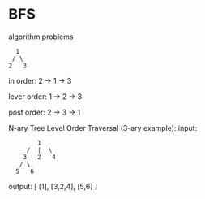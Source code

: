# BFS
algorithm problems

      1
     / \
    2   3 

in order:      2 -> 1 -> 3
          
lever order:   1 -> 2 -> 3

post order:    2 -> 3 -> 1


N-ary Tree Level Order Traversal (3-ary example): 
input: 

            1
         /  |  \
        3   2   4
       / \
      5   6 
      
output: [ 
          [1],
          [3,2,4],
          [5,6]
        ]
